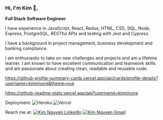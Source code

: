 ### Hi, I'm Kim 👋, 

**Full Stack Software Engineer**

I have experience in JavaScript, React, Redux, HTML, CSS, SQL, Node, Express, PostgreSQL, RESTful APIs and testing with Jest and Cypress.

I have a background in project management, business development and banking compliance. 

I am enthusiastic to take on new challenges and projects and am a lifetime learner. I am known to have excellent communication and teamwork skills and am passionate about creating clean, readable and reusable code.



 
https://github-profile-summary-cards.vercel.app/api/cards/profile-details?username=kimnivore&theme=vue

https://github-readme-stats.vercel.app/api?username=kimnivore

Deployment:
![Heroku](https://img.shields.io/badge/heroku-%23430098.svg?style=for-the-badge&logo=heroku&logoColor=white) 
![Vercel](https://img.shields.io/badge/vercel-%23000000.svg?style=for-the-badge&logo=vercel&logoColor=white)

Reach me at: 
[![Kim Nguyen LinkedIn](https://img.shields.io/badge/Kim_Nguyen-0A66C2?style=for-the-badge&logo=LinkedIn)](https://www.linkedin.com/in/kimnguyen79/)
[![Kim Nguyen Gmail](https://img.shields.io/badge/Gmail-D14836?style=for-the-badge&logo=gmail&logoColor=white)](mailto:kimnguyen79@gmail.com)
